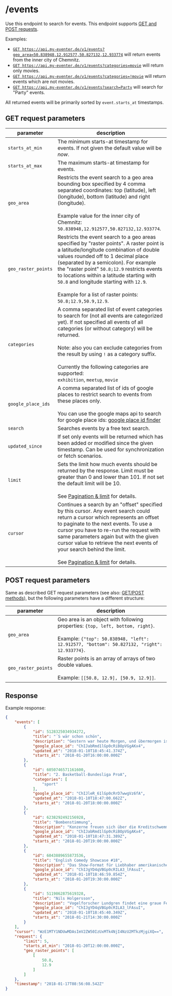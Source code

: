 # /events

Use this endpoint to search for events. This endpoint supports [GET and POST requests](https://github.com/haed/eventer-rest-api/blob/master/README.md#getpost-methods).

Examples:
* [`GET https://api.my-eventer.de/v1/events?geo_area=50.838948,12.912577,50.827132,12.933774`](https://api.my-eventer.de/v1/events?geo_area=50.838948,12.912577,50.827132,12.933774) will return events from the inner city of Chemnitz.
* [`GET https://api.my-eventer.de/v1/events?categories=movie`](https://api.my-eventer.de/v1/events?categories=movie) will return only movies.
* [`GET https://api.my-eventer.de/v1/events?categories=!movie`](https://api.my-eventer.de/v1/events?categories=!movie) will return events which are not movies.
* [`GET https://api.my-eventer.de/v1/events?search=Party`](https://api.my-eventer.de/v1/events?search=Party) will search for "Party" events.

All returned events will be primarily sorted by `event.starts_at` timestamps.


## GET request parameters

parameter | description
--------- | -----------
`starts_at_min` | The minimum starts-at timestamp for events. If not given the default value will be *now*.
`starts_at_max` | The maximum starts-at timestamp for events.
`geo_area` | Restricts the event search to a geo area bounding box specified by 4 comma separated coordinates: top (latitude), left (longitude), bottom (latitude) and right (longitude). <br/><br/>Example value for the inner city of Chemnitz: `50.838948,12.912577,50.827132,12.933774`.
`geo_raster_points` | Restricts the event search to a geo areas specified by "raster points". A raster point is a latitude/longitude combination of double values rounded off to 1 decimal place (separated by a semicolon). For example the "raster point" `50.8;12.9` restricts events to locations within a latitude starting with `50.8` and longitude starting with `12.9`. <br/><br/>Example for a list of raster points: `50.8;12.9,50.9,12.9`.
`categories` | A comma separated list of event categories to search for (not all events are categorized yet). If not specified all events of all categories (or without category) will be returned.<br/><br/>Note: also you can exclude categories from the result by using `!` as a category suffix.<br/><br/>Currently the following categories are supported: <br/>`exhibition`, `meetup`, `movie`
`google_place_ids` | A comma separated list of ids of google places to restrict search to events from these places only.<br/><br/>You can use the google maps api to search for google place ids: [google place id finder](https://developers.google.com/maps/documentation/javascript/examples/places-placeid-finder)
`search` | Searches events by a free text search.
`updated_since` | If set only events will be returned which has been added or modified since the given timestamp. Can be used for synchronization or fetch scenarios.
`limit` | Sets the limit how much events should be returned by the response. Limit must be greater than 0 and lower than 101. If not set the default limit will be 10.<br/><br/>See [Pagination & limit](https://github.com/haed/eventer-rest-api/blob/master/README.md#pagination--limit) for details.
`cursor` | Continues a search by an "offset" specified by this cursor. Any event search could return a cursor which represents an offset to paginate to the next events. To use a cursor you have to re-run the request with same parameters again but with the given cursor value to retrieve the next events of your search behind the limit.<br/><br/>See [Pagination & limit](https://github.com/haed/eventer-rest-api/blob/master/README.md#pagination--limit) for details.


## POST request parameters

Same as described GET request parameters (see also: [GET/POST methods](https://github.com/haed/eventer-web-api#getpost-methods)), but the following parameters have a different structure:

parameter | description
--------- | -----------
`geo_area` | Geo area is an object with following properties: `{top, left, bottom, right}`.  <br/><br/>Example: `{"top": 50.838948, "left": 12.912577, "bottom": 50.827132, "right": 12.933774}`.
`geo_raster_points` | Raster points is an array of arrays of two double values. <br/><br/>Example: `[[50.8, 12.9], [50.9, 12.9]]`.


## Response

Example response:
```json
{
    "events": [
        {
            "id": 5128325034934272,
            "title": "´S wär schon schön",
            "description": "Gestern war heute Morgen, und übermorgen ist auch noch ein Tag. Doch etwas muss passieren, so geht's nicht weiter. Und was sagt eigentlich Mutti? Wenn unter einem Dach drei Generationen leben, haben nicht nur die ihren Spaß, sondern auch das Publikum.",
            "google_place_id": "ChIJabRmd1lGp0cRiBOpVGgAKx4",
            "updated_at": "2018-01-10T18:45:41.374Z",
            "starts_at": "2018-01-20T16:00:00.000Z"
        },
        {
            "id": 6050746571161600,
            "title": "2. Basketball-Bundesliga ProA",
            "categories": [
                "sport"
            ],
            "google_place_id": "ChIJleR_61lGp0cRrD7wwgVz6fA",
            "updated_at": "2018-01-10T18:47:00.662Z",
            "starts_at": "2018-01-20T18:00:00.000Z"
        },
        {
            "id": 6238292492156928,
            "title": "Bombenstimmung",
            "description": "Konzerne freuen sich über die Kreditschwemme, Rüstungsschmieden auf Aufträge, Taxifahrer auf den Mindestlohn und Familien auf die Kindergelderhöhung um 2 €. Nur bei Griechen und Asylbewerbern ist die Freude noch getrübt. Doch Abhilfe ist in Sicht.",
            "google_place_id": "ChIJabRmd1lGp0cRiBOpVGgAKx4",
            "updated_at": "2018-01-10T18:47:31.389Z",
            "starts_at": "2018-01-20T19:00:00.000Z"
        },
        {
            "id": 6043889655873536,
            "title": "English Comedy Showcase #18",
            "description": "Das Show-Format für Liebhaber amerikanischer TV-Serien und Englisch-Lernende in englischer Sprache. Zu Gast sind Miles Lloyd und Tim Whelan.",
            "google_place_id": "ChIJgYD4qVBGp0cRILA3_lFAsuI",
            "updated_at": "2018-01-10T18:46:59.854Z",
            "starts_at": "2018-01-20T19:30:00.000Z"
        },
        {
            "id": 5119862875619328,
            "title": "Nils Holgersson",
            "description": "Vogelforscher Lundgren findet eine graue Feder und sofort fällt ihm die Geschichte von Nils Holgersson ein, einem Jungen, der auf dem Rücken eines weißen Gänserichs versucht, einer Schar Wildgänse zu folgen. Kreatives Schauspiel für Kinder ab 4.",
            "google_place_id": "ChIJgYD4qVBGp0cRILA3_lFAsuI",
            "updated_at": "2018-01-10T18:45:40.349Z",
            "starts_at": "2018-01-21T14:30:00.000Z"
        }
    ],
    "cursor": "WzE1MTY1NDUwMDAsImV2ZW50IzUxMTk4NjI4NzU2MTkzMjgiXQ==",
    "request": {
        "limit": 5,
        "starts_at_min": "2018-01-20T12:00:00.000Z",
        "geo_raster_points": [
            [
                50.8,
                12.9
            ]
        ]
    },
    "timestamp": "2018-01-17T08:56:08.542Z"
}
```
